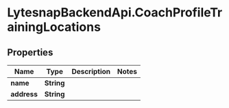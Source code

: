 # LytesnapBackendApi.CoachProfileTrainingLocations

## Properties

Name | Type | Description | Notes
------------ | ------------- | ------------- | -------------
**name** | **String** |  | 
**address** | **String** |  | 


